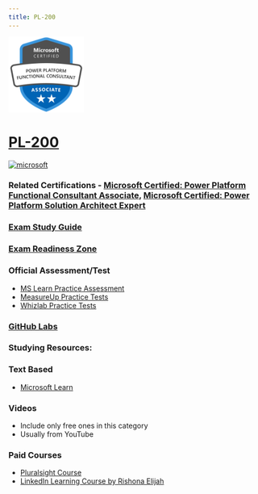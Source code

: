 ```yaml
---
title: PL-200
---
```


<img src="/Images/certs/pl-200.png" width="150" height="150">

# [PL-200](https://learn.microsoft.com/certifications/exams/pl-200)

<a href='https://learn.microsoft.com/en-us/certifications/browse/?type=role-based&levels=intermediate' target="_blank"><img alt='microsoft' src='https://img.shields.io/badge/associate-100000?style=for-the-badge&logo=microsoft&logoColor=white&labelColor=0078D4&color=212221'/></a> 

### Related Certifications - [Microsoft Certified: Power Platform Functional Consultant Associate](https://learn.microsoft.com/en-us/certifications/power-platform-functional-consultant-associate), [Microsoft Certified: Power Platform Solution Architect Expert](https://learn.microsoft.com/en-us/certifications/power-platform-solution-architect-expert)

### [Exam Study Guide](https://aka.ms/pl200-studyguide)
### [Exam Readiness Zone](https://learn.microsoft.com/en-us/shows/exam-readiness-zone/preparing-for-pl-200-configure-microsoft-dataverse-1-of-6/)

### Official Assessment/Test
- [MS Learn Practice Assessment](https://learn.microsoft.com/certifications/exams/pl-200/practice/assessment?assessment-type=practice&assessmentId=64)
- [MeasureUp Practice Tests](https://www.measureup.com/microsoft-practice-test-pl-200-microsoft-power-platform-functional-consultant.html)
- [Whizlab Practice Tests](https://www.whizlabs.com/microsoft-power-functional-consultant-pl-200-certification/)

### [GitHub Labs](https://github.com/MicrosoftLearning/PL-200-Power-Platform-Functional-Consultant/tree/master/Instructions/Labs)

### Studying Resources:

### Text Based
- [Microsoft Learn](https://learn.microsoft.com/certifications/exams/pl-200)
### Videos
- Include only free ones in this category
- Usually from YouTube
### Paid Courses
- [Pluralsight Course](https://www.pluralsight.com/paths/microsoft-power-platform-functional-consultant-pl-200)
- [LinkedIn Learning Course by Rishona Elijah](https://www.linkedin.com/learning/cert-prep-power-platform-functional-consultant-associate-pl-200)

